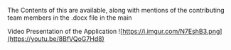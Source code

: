 The Contents of this are available, along with mentions of the contributing team members in the .docx file in the main

Video Presentation of the Application
![https://i.imgur.com/N7EshB3.png](https://youtu.be/8BfVQoG7Hd8)
